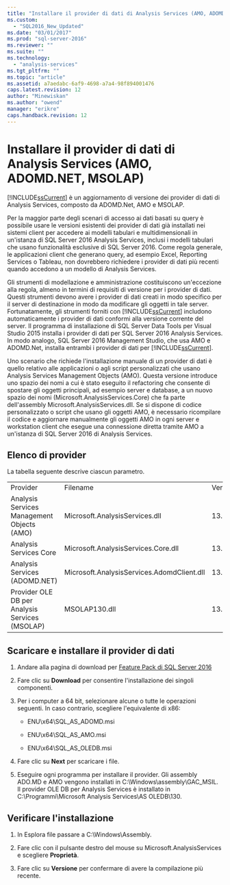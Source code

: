 ```yaml
---
title: "Installare il provider di dati di Analysis Services (AMO, ADOMD.NET, MSOLAP) | Microsoft Docs"
ms.custom: 
  - "SQL2016_New_Updated"
ms.date: "03/01/2017"
ms.prod: "sql-server-2016"
ms.reviewer: ""
ms.suite: ""
ms.technology: 
  - "analysis-services"
ms.tgt_pltfrm: ""
ms.topic: "article"
ms.assetid: a7aedabc-6af9-4698-a7a4-98f894001476
caps.latest.revision: 12
author: "Minewiskan"
ms.author: "owend"
manager: "erikre"
caps.handback.revision: 12
---
```

# Installare il provider di dati di Analysis Services (AMO, ADOMD.NET, MSOLAP)
  [!INCLUDE[ssCurrent](../../../includes/sscurrent-md.md)] è un aggiornamento di versione dei provider di dati di Analysis Services, composto da ADOMD.Net, AMO e MSOLAP.  
  
 Per la maggior parte degli scenari di accesso ai dati basati su query è possibile usare le versioni esistenti dei provider di dati già installati nei sistemi client per accedere ai modelli tabulari e multidimensionali in un'istanza di SQL Server 2016 Analysis Services, inclusi i modelli tabulari che usano funzionalità esclusive di SQL Server 2016. Come regola generale, le applicazioni client che generano query, ad esempio Excel, Reporting Services o Tableau, non dovrebbero richiedere i provider di dati più recenti quando accedono a un modello di Analysis Services.  
  
 Gli strumenti di modellazione e amministrazione costituiscono un'eccezione alla regola, almeno in termini di requisiti di versione per i provider di dati. Questi strumenti devono avere i provider di dati creati in modo specifico per il server di destinazione in modo da modificare gli oggetti in tale server. Fortunatamente, gli strumenti forniti con [!INCLUDE[ssCurrent](../../../includes/sscurrent-md.md)] includono automaticamente i provider di dati conformi alla versione corrente del server.  Il programma di installazione di SQL Server Data Tools per Visual Studio 2015 installa i provider di dati per SQL Server 2016 Analysis Services. In modo analogo, SQL Server 2016 Management Studio, che usa AMO e ADOMD.Net, installa entrambi i provider di dati per [!INCLUDE[ssCurrent](../../../includes/sscurrent-md.md)].  
  
 Uno scenario che richiede l'installazione manuale di un provider di dati è quello relativo alle applicazioni o agli script personalizzati che usano Analysis Services Management Objects (AMO). Questa versione introduce uno spazio dei nomi a cui è stato eseguito il refactoring che consente di spostare gli oggetti principali, ad esempio server e database, a un nuovo spazio dei nomi (Microsoft.AnalysisServices.Core) che fa parte dell'assembly Microsoft.AnalysisServices.dll. Se si dispone di codice personalizzato o script che usano gli oggetti AMO, è necessario ricompilare il codice e aggiornare manualmente gli oggetti AMO in ogni server e workstation client che esegue una connessione diretta tramite AMO a un'istanza di SQL Server 2016 di Analysis Services.  
  
## Elenco di provider  
 La tabella seguente descrive ciascun parametro.  
  
||||  
|-|-|-|  
|Provider|Filename|Version|  
|Analysis Services Management Objects (AMO)|Microsoft.AnalysisServices.dll|13.0.0.0|  
|Analysis Services Core|Microsoft.AnalysisServices.Core.dll|13.0.0.0|  
|Analysis Services (ADOMD.NET)|Microsoft.AnalysisServices.AdomdClient.dll|13.0.0.0|  
|Provider OLE DB per Analysis Services (MSOLAP)|MSOLAP130.dll|13.0.0.0|  
  
## Scaricare e installare il provider di dati  
  
1.  Andare alla pagina di download per [Feature Pack di SQL Server 2016](http://go.microsoft.com/fwlink/?LinkID=398150)  
  
2.  Fare clic su **Download** per consentire l'installazione dei singoli componenti.  
  
3.  Per i computer a 64 bit, selezionare alcune o tutte le operazioni seguenti. In caso contrario, scegliere l'equivalente di x86:  
  
    -   ENU\x64\SQL_AS_ADOMD.msi  
  
    -   ENU\x64\SQL_AS_AMO.msi  
  
    -   ENU\x64\SQL_AS_OLEDB.msi  
  
4.  Fare clic su **Next** per scaricare i file.  
  
5.  Eseguire ogni programma per installare il provider. Gli assembly ADO.MD e AMO vengono installati in C:\Windows\assembly\GAC_MSIL. Il provider OLE DB per Analysis Services è installato in C:\Programmi\Microsoft Analysis Services\AS OLEDB\130.  
  
## Verificare l'installazione  
  
1.  In Esplora file passare a C:\Windows\Assembly.  
  
2.  Fare clic con il pulsante destro del mouse su Microsoft.AnalysisServices e scegliere **Proprietà**.  
  
3.  Fare clic su **Versione** per confermare di avere la compilazione più recente.  
  
  
